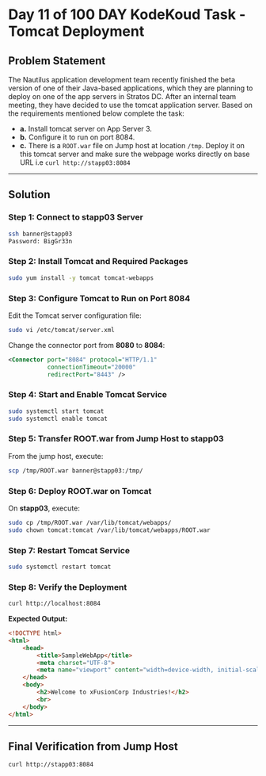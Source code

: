 # Day 11 of 100 DAY KodeKoud Task - Tomcat Deployment

## Problem Statement
The Nautilus application development team recently finished the beta version of one of their Java-based applications, which they are planning to deploy on one of the app servers in Stratos DC. After an internal team meeting, they have decided to use the tomcat application server. Based on the requirements mentioned below complete the task:

- **a.** Install tomcat server on App Server 3.  
- **b.** Configure it to run on port 8084.  
- **c.** There is a `ROOT.war` file on Jump host at location `/tmp`. Deploy it on this tomcat server and make sure the webpage works directly on base URL i.e `curl http://stapp03:8084`  

---

## Solution

### Step 1: Connect to stapp03 Server
```bash
ssh banner@stapp03
Password: BigGr33n
```

### Step 2: Install Tomcat and Required Packages
```bash
sudo yum install -y tomcat tomcat-webapps
```

### Step 3: Configure Tomcat to Run on Port 8084
Edit the Tomcat server configuration file:
```bash
sudo vi /etc/tomcat/server.xml
```

Change the connector port from **8080** to **8084**:

```xml
<Connector port="8084" protocol="HTTP/1.1"
           connectionTimeout="20000"
           redirectPort="8443" />
```

### Step 4: Start and Enable Tomcat Service
```bash
sudo systemctl start tomcat
sudo systemctl enable tomcat
```

### Step 5: Transfer ROOT.war from Jump Host to stapp03
From the jump host, execute:
```bash
scp /tmp/ROOT.war banner@stapp03:/tmp/
```

### Step 6: Deploy ROOT.war on Tomcat
On **stapp03**, execute:
```bash
sudo cp /tmp/ROOT.war /var/lib/tomcat/webapps/
sudo chown tomcat:tomcat /var/lib/tomcat/webapps/ROOT.war
```

### Step 7: Restart Tomcat Service
```bash
sudo systemctl restart tomcat
```

### Step 8: Verify the Deployment
```bash
curl http://localhost:8084
```

**Expected Output:**
```html
<!DOCTYPE html>
<html>
    <head>
        <title>SampleWebApp</title>
        <meta charset="UTF-8">
        <meta name="viewport" content="width=device-width, initial-scale=1.0">
    </head>
    <body>
        <h2>Welcome to xFusionCorp Industries!</h2>
        <br>
    </body>
</html>
```

---

## Final Verification from Jump Host
```bash
curl http://stapp03:8084
```
